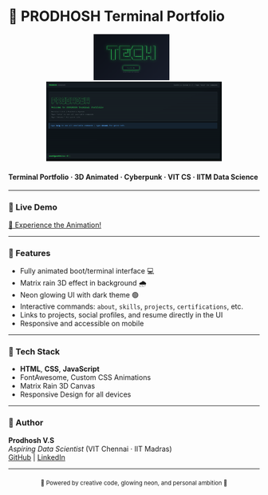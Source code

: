 # 🚀 PRODHOSH Terminal Portfolio

<div align="center">
  <img src="readme-stuff/photo_1.png" width="30%" style="margin-right: 10px;"/>
  <img src="readme-stuff/photo_2.png" width="70%"/>
</div>


#### Terminal Portfolio · 3D Animated · Cyberpunk · VIT CS · IITM Data Science

---

### 🌌 Live Demo

[🚩 Experience the Animation!](https://prodhosh.github.io/whoisprodhosh_portfolio/)  

---

### 🧬 Features

- Fully animated boot/terminal interface 💻  
- Matrix rain 3D effect in background 🌧️  
- Neon glowing UI with dark theme 🟢  
- Interactive commands: `about`, `skills`, `projects`, `certifications`, etc.  
- Links to projects, social profiles, and resume directly in the UI  
- Responsive and accessible on mobile  

---

### 📂 Tech Stack

- **HTML**, **CSS**, **JavaScript**
- FontAwesome, Custom CSS Animations  
- Matrix Rain 3D Canvas  
- Responsive Design for all devices  

---

### 👤 Author

**Prodhosh V.S**  
_Aspiring Data Scientist_ (VIT Chennai · IIT Madras)  
[GitHub](https://github.com/prodhosh) | [LinkedIn](https://www.linkedin.com/in/prodhoshvs)

---
<div align="center">
  <sub>
    🚨  Powered by creative code, glowing neon, and personal ambition 🚨
  </sub>
</div>







